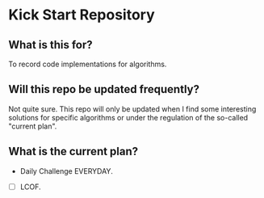 # Kick Start Repository

## What is this for?

To record code implementations for algorithms.

## Will this repo be updated frequently?

Not quite sure. This repo will only be updated when I find some interesting solutions for specific algorithms or under the regulation of the so-called "current plan".

## What is the current plan?

- Daily Challenge EVERYDAY.

- [ ] LCOF.

